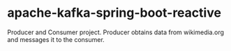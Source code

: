# apache-kafka-spring-boot-reactive
Producer and Consumer project. Producer obtains data from wikimedia.org and messages it to the consumer.
